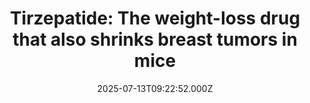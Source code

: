 ---
title: "Tirzepatide: The weight-loss drug that also shrinks breast tumors in mice"
date: 2025-07-13T09:22:52.000Z
category: Health
externalLink: "https://www.sciencedaily.com/releases/2025/07/250713031436.htm"
image: ""
excerpt: "In a striking new study, the anti-obesity drug tirzepatide, known as Mounjaro and Zepbound, not only triggered significant weight loss in obese mice but also slashed breast cancer tumor growth. The research, presented at ENDO 2025, links body fat reduction to better cancer outcomes, suggesting that these next-generation weight-loss drugs might offer unexpected benefits beyond metabolic health. With traditional dieting…"
---